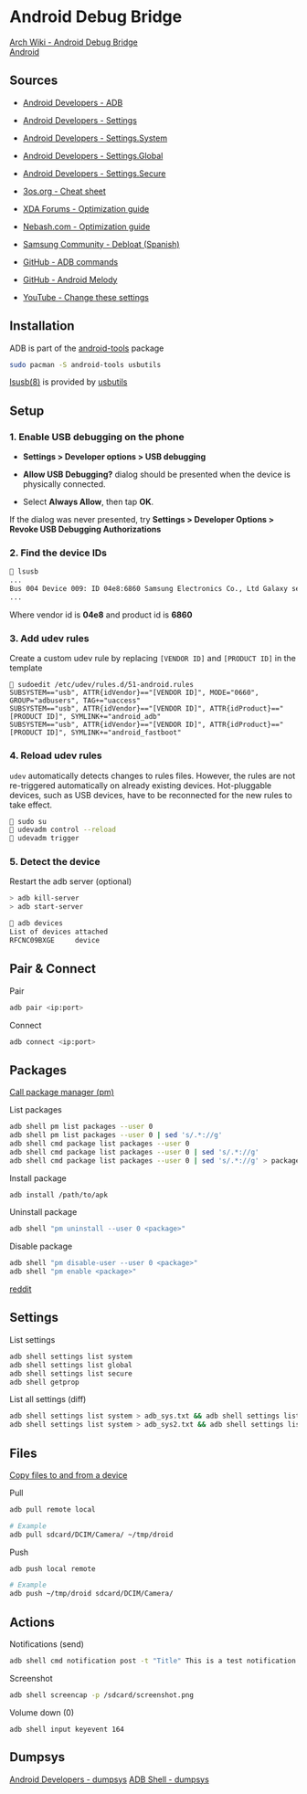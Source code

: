 # Android Debug Bridge

[Arch Wiki - Android Debug Bridge](https://wiki.archlinux.org/title/Android_Debug_Bridge)<br>
[Android](https://wiki.archlinux.org/title/Android)

<!-- Sources {{{ -->
## Sources

- [Android Developers - ADB](https://developer.android.com/tools/adb)
- [Android Developers - Settings](https://developer.android.com/reference/android/provider/Settings)
- [Android Developers - Settings.System](https://developer.android.com/reference/android/provider/Settings.System)
- [Android Developers - Settings.Global](https://developer.android.com/reference/android/provider/Settings.Global)
- [Android Developers - Settings.Secure](https://developer.android.com/reference/android/provider/Settings.Secure)

- [3os.org - Cheat sheet](https://3os.org/android/adb-cheat-sheet/#phone-info)
- [XDA Forums - Optimization guide](https://xdaforums.com/t/samsung-galaxy-one-ui-optimization-guide.4376755)
- [Nebash.com - Optimization guide](https://nebash-com.custommapposter.com/article/samsung-galaxy-optimization-guide-battery-performance-stability-heat)
- [Samsung Community - Debloat (Spanish)](https://r1.community.samsung.com/t5/galaxy-a/debloat-e-comandos-para-desativar-recursos/td-p/24850189)
- [GitHub - ADB commands](https://gist.github.com/Pulimet/5013acf2cd5b28e55036c82c91bd56d8)
- [GitHub - Android Melody](https://github.com/ionuttbara/melody_android)
- [YouTube - Change these settings](https://www.youtube.com/watch?v=qKC2tlsfBSg)
<!-- }}} -->

<!-- Installation {{{ -->
## Installation

ADB is part of the [android-tools](https://archlinux.org/packages/extra/x86_64/android-tools/)
package

```sh
sudo pacman -S android-tools usbutils
```

[lsusb(8)](https://man.archlinux.org/man/lsusb.8.en) is provided by [usbutils](https://archlinux.org/packages/core/x86_64/usbutils/)
<!-- }}} -->

<!-- Setup {{{ -->
## Setup

<!-- 1. Enable USB debugging on the phone {{{-->
### 1. Enable USB debugging on the phone

- **Settings > Developer options > USB debugging**

- **Allow USB Debugging?** dialog should be presented when the device is
  physically connected.<br>
- Select **Always Allow**, then tap **OK**.<br>

If the dialog was never presented, try
**Settings > Developer Options > Revoke USB Debugging Authorizations**
<!-- }}} -->

<!-- 2. Find the device IDs {{{-->
### 2. Find the device IDs

```sh
 lsusb
...
Bus 004 Device 009: ID 04e8:6860 Samsung Electronics Co., Ltd Galaxy series, misc. (MTP mode)
...
```
Where vendor id is **04e8** and product id is **6860**
<!-- }}} -->

<!-- 3. Add udev rules {{{-->
### 3. Add udev rules

Create a custom udev rule by replacing `[VENDOR ID]` and `[PRODUCT ID]` in the
template
```
 sudoedit /etc/udev/rules.d/51-android.rules
SUBSYSTEM=="usb", ATTR{idVendor}=="[VENDOR ID]", MODE="0660", GROUP="adbusers", TAG+="uaccess"
SUBSYSTEM=="usb", ATTR{idVendor}=="[VENDOR ID]", ATTR{idProduct}=="[PRODUCT ID]", SYMLINK+="android_adb"
SUBSYSTEM=="usb", ATTR{idVendor}=="[VENDOR ID]", ATTR{idProduct}=="[PRODUCT ID]", SYMLINK+="android_fastboot"
```
<!-- }}} -->

<!-- 4. Reload udev rules {{{-->
### 4. Reload udev rules

`udev` automatically detects changes to rules files. However, the rules are not
re-triggered automatically on already existing devices. Hot-pluggable devices,
such as USB devices, have to be reconnected for the new rules to take effect.
```sh
 sudo su
 udevadm control --reload
 udevadm trigger
```
<!-- }}} -->

<!-- 5. Detect the device {{{-->

### 5. Detect the device

Restart the adb server (optional)
```sh
> adb kill-server                                                       /etc/udev/rules.d  as su
> adb start-server
```

```sh
 adb devices
List of devices attached
RFCNC09BXGE     device
```

<!-- }}} -->
<!-- }}} -->

<!-- {{{ Pair & Connect -->
## Pair & Connect

Pair
```sh
adb pair <ip:port>
```

Connect
```sh
adb connect <ip:port>
```
<!-- }}} -->

<!-- {{{ Packages -->
## Packages

[Call package manager (pm)](https://developer.android.com/tools/adb#pm)

List packages
```sh
adb shell pm list packages --user 0
adb shell pm list packages --user 0 | sed 's/.*://g'
adb shell cmd package list packages --user 0
adb shell cmd package list packages --user 0 | sed 's/.*://g'
adb shell cmd package list packages --user 0 | sed 's/.*://g' > packages-diff.txt
```

Install package
```sh
adb install /path/to/apk
```

Uninstall package
```sh
adb shell "pm uninstall --user 0 <package>"
```

Disable package
```sh
adb shell "pm disable-user --user 0 <package>"
adb shell "pm enable <package>"
```
[reddit](https://www.reddit.com/r/GalaxyS9/comments/iv4p3n/adb_list_to_safely_disable_samsung_bloatware/)
<!-- }}} -->

<!-- {{{ Settings -->
## Settings

List settings
```sh
adb shell settings list system
adb shell settings list global
adb shell settings list secure
adb shell getprop
```

List all settings (diff)
```sh
adb shell settings list system > adb_sys.txt && adb shell settings list global > adb_glo.txt && adb shell settings list secure > adb_sec.txt
adb shell settings list system > adb_sys2.txt && adb shell settings list global > adb_glo2.txt && adb shell settings list secure > adb_sec2.txt
```
<!-- }}} -->

<!-- {{{ Files -->
## Files

[Copy files to and from a device](https://developer.android.com/tools/adb#copyfiles)

Pull
```sh
adb pull remote local

# Example
adb pull sdcard/DCIM/Camera/ ~/tmp/droid
```

Push
```sh
adb push local remote

# Example
adb push ~/tmp/droid sdcard/DCIM/Camera/
```
<!-- }}} -->

<!-- {{{ Actions -->
## Actions

Notifications (send)
```sh
adb shell cmd notification post -t "Title" This is a test notification
```

Screenshot
```sh
adb shell screencap -p /sdcard/screenshot.png
```

Volume down (0)
```
adb shell input keyevent 164
```
<!-- }}} -->

<!-- {{{ Dumpsys -->
## Dumpsys

[Android Developers - dumpsys](https://developer.android.com/tools/dumpsys)
[ADB Shell - dumpsys](https://adbshell.com/commands/adb-shell-dumpsys)
<!-- }}} -->
